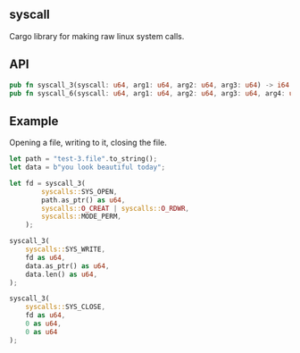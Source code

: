 ## syscall

Cargo library for making raw linux system calls.

## API

```rust
pub fn syscall_3(syscall: u64, arg1: u64, arg2: u64, arg3: u64) -> i64
pub fn syscall_6(syscall: u64, arg1: u64, arg2: u64, arg3: u64, arg4: u64, arg5: u64, arg6: u64) -> i64 
```
## Example

Opening a file, writing to it, closing the file.

```rust
let path = "test-3.file".to_string();
let data = b"you look beautiful today";

let fd = syscall_3(
        syscalls::SYS_OPEN,
        path.as_ptr() as u64,
        syscalls::O_CREAT | syscalls::O_RDWR,
        syscalls::MODE_PERM,
    );

syscall_3(
    syscalls::SYS_WRITE,
    fd as u64,
    data.as_ptr() as u64,
    data.len() as u64,
);

syscall_3(
    syscalls::SYS_CLOSE, 
    fd as u64, 
    0 as u64, 
    0 as u64
);
```
